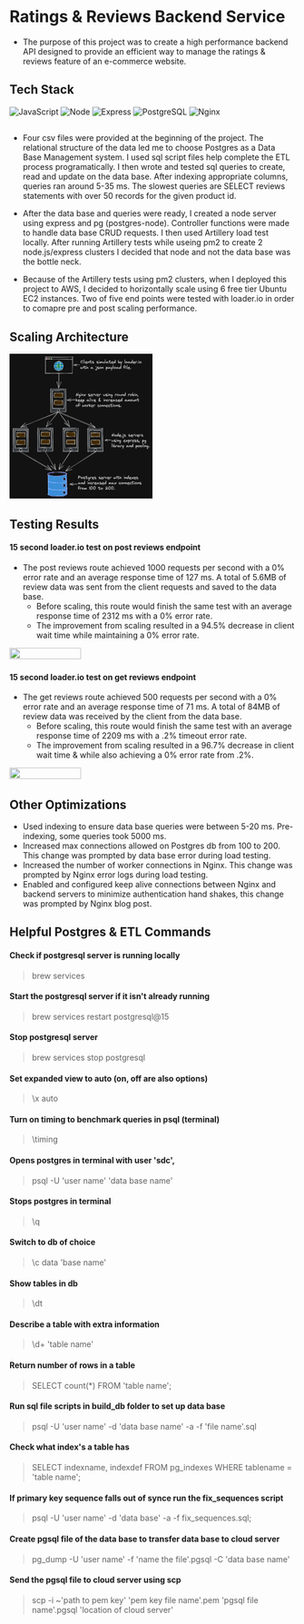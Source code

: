 # Ratings & Reviews Backend Service

- The purpose of this project was to create a high performance backend API designed to provide an efficient way to manage the ratings & reviews feature of an e-commerce website.

## Tech Stack
![JavaScript](https://img.shields.io/badge/JavaScript-F7DF1E?style=for-the-badge&logo=javascript&logoColor=black)
![Node](https://img.shields.io/badge/-Node-9ACD32?logo=node.js&logoColor=white&style=for-the-badge)
![Express](https://img.shields.io/badge/-Express-DCDCDC?logo=express&logoColor=black&style=for-the-badge)
![PostgreSQL](https://img.shields.io/badge/PostgreSQL-316192?style=for-the-badge&logo=postgresql&logoColor=white)
![Nginx](https://img.shields.io/badge/-Nginx-white?logo=nginx&logoColor=green&style=for-the-badge)

## 

- Four csv files were provided at the beginning of the project. The relational structure of the data led me to choose Postgres as a Data Base Management system. I used sql script files help complete the ETL process programatically. I then wrote and tested sql queries to create, read and update on the data base. After indexing appropriate columns, queries ran around 5-35 ms. The slowest queries are SELECT reviews statements with over 50 records for the given product id.

- After the data base and queries were ready, I created a node server using express and pg (postgres-node). Controller functions were made to handle data base CRUD requests. I then used Artillery load test locally. After running Artillery tests while useing pm2 to create 2 node.js/express clusters I decided that node and not the data base was the bottle neck.

- Because of the Artillery tests using pm2 clusters, when I deployed this project to AWS, I decided to horizontally scale using 6 free tier Ubuntu EC2 instances. Two of five end points were tested with loader.io in order to comapre pre and post scaling performance.

## Scaling Architecture
<img src="Scaling_Plan_Ratings_Reviews.png" width=50% height=50%>

## Testing Results
#### 15 second loader.io test on post reviews endpoint
- The post reviews route achieved 1000 requests per second with a 0% error rate and an average response time of 127 ms. A total of 5.6MB of review data was sent from the client requests and saved to the data base.
  - Before scaling, this route would finish the same test with an average response time of 2312 ms with a 0% error rate.
  - The improvement from scaling resulted in a 94.5% decrease in client wait time while maintaining a 0% error rate.
<img src="Final Post Review Demo SDC.gif" width=50% height=50%>

#### 15 second loader.io test on get reviews endpoint
- The get reviews route achieved 500 requests per second with a 0% error rate and an average response time of 71 ms. A total of 84MB of review data was received by the client from the data base.
  - Before scaling, this route would finish the same test with an average response time of 2209 ms with a .2% timeout   error rate.
  - The improvement from scaling resulted in a 96.7% decrease in client wait time & while also achieving a 0% error rate from .2%.
<img src="Final Get Reviews Demo SDC.gif" width=50% height=50%>

## Other Optimizations 
- Used indexing to ensure data base queries were between 5-20 ms. Pre-indexing, some queries took 5000 ms.
- Increased max connections allowed on Postgres db from 100 to 200. This change was prompted by data base error during load testing.
- Increased the number of worker connections in Nginx. This change was prompted by Nginx error logs during load testing.
- Enabled and configured keep alive connections between Nginx and backend servers to minimize authentication hand shakes, this change was prompted by Nginx blog post.

## Helpful Postgres & ETL Commands

#### Check if postgresql server is running locally
> brew services

#### Start the postgresql server if it isn't already running
> brew services restart postgresql@15

#### Stop postgresql server
> brew services stop postgresql

#### Set expanded view to auto (on, off are also options)
> \x auto

#### Turn on timing to benchmark queries in psql (terminal)
> \timing

#### Opens postgres in terminal with user 'sdc',
> psql -U 'user name' 'data base name'

#### Stops postgres in terminal
> \q

#### Switch to db of choice
> \c data 'base name'

#### Show tables in db
> \dt

#### Describe a table with extra information
> \d+ 'table name'

#### Return number of rows in a table
> SELECT count(*) FROM 'table name';

#### Run sql file scripts in build_db folder to set up data base
> psql -U 'user name' -d 'data base name' -a -f 'file name'.sql

#### Check what index's a table has
> SELECT indexname, indexdef FROM pg_indexes WHERE tablename = 'table name';

#### If primary key sequence falls out of synce run the fix_sequences script
> psql -U 'user name' -d 'data base' -a -f fix_sequences.sql;

#### Create pgsql file of the data base to transfer data base to cloud server
> pg_dump -U 'user name' -f 'name the file'.pgsql -C 'data base name'

#### Send the pgsql file to cloud server using scp
> scp -i ~'path to pem key' 'pem key file name'.pem 'pgsql file name'.pgsql 'location of cloud server'
